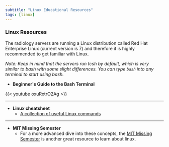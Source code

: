 ```yaml
---
subtitle: "Linux Educational Resources"
tags: [linux]
---
```


### Linux Resources

The radiology servers are running a Linux distribution called Red Hat Enterprise Linux (current version is 7) and therefore it is highly recommended to get familiar with Linux. 

*Note: Keep in mind that the servers run tcsh by default, which is very similar to bash with some slight differences. You can type `bash` into any terminal to start using bash.*

- **Beginner's Guide to the Bash Terminal**

{{< youtube oxuRxtrO2Ag >}}

---

- **Linux cheatsheet**
  - [A collection of useful Linux commands](/materials/linux-cheatsheet.pdf)

---

- **MIT Missing Semester**
  - For a more advanced dive into these concepts, the [MIT Missing Semester](https://missing.csail.mit.edu/) is another great resource to learn about linux.
